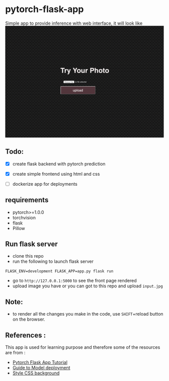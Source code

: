 # pytorch-flask-app
Simple app to provide inference with web interface, it will look like
![image](snapshot.png)



## Todo:
- [x] create flask backend with pytorch prediction
- [x] create simple frontend using html and css
- [ ] dockerize app for deployments


## requirements 
- pytorch>=1.0.0
- torchvision
- flask 
- Pillow

## Run flask server 
- clone this repo
- run the following to launch flask server 
```
FLASK_ENV=development FLASK_APP=app.py flask run
```
- go to `http://127.0.0.1:5000` to see the front page rendered
- upload image you have or you can got to this repo and upload `input.jpg`

## Note:
- to render all the changes you make in the code, use `SHIFT`+reload button on the browser. 


## References :
This app is used for learning purpose and therefore some of the  resources are from : 
- [Pytorch Flask App Tutorial](https://pytorch.org/tutorials/intermediate/flask_rest_api_tutorial.html)
- [Guide to Model deployment](https://heartbeat.fritz.ai/brilliant-beginners-guide-to-model-deployment-133e158f6717)
- [Style CSS background](https://medium.com/@luclemo/styling-background-images-with-css-d9f44cb10a32)